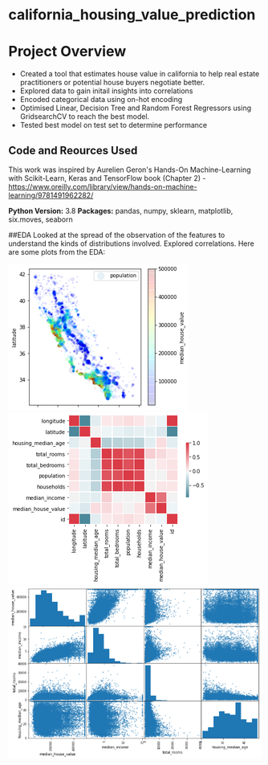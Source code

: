 # california_housing_value_prediction

# Project Overview
* Created a tool that estimates house value in california to help real estate practitioners or potential house buyers negotiate better. 
* Explored data to gain initail insights into correlations
* Encoded categorical data using on-hot encoding
* Optimised Linear, Decision Tree and Random Forest Regressors using GridsearchCV to reach the best model. 
* Tested best model on test set to determine performance

## Code and Reources Used
This work was inspired by Aurelien Geron's Hands-On Machine-Learning with Scikit-Learn, Keras and TensorFlow book (Chapter 2) - https://www.oreilly.com/library/view/hands-on-machine-learning/9781491962282/

**Python Version:** 3.8
**Packages:** pandas, numpy, sklearn, matplotlib, six.moves, seaborn

##EDA
Looked at the spread of the observation of the features to understand the kinds of distributions involved. Explored correlations. Here are some plots from the EDA:

![alt text](https://github.com/OluyemiJ/california_housing_value_prediction/blob/master/scatter_values.png "Housing Values by Geography")
![alt text](https://github.com/OluyemiJ/california_housing_value_prediction/blob/master/correlation_heat_map_values.png "Correlation")
![alt text](https://github.com/OluyemiJ/california_housing_value_prediction/blob/master/scatter_matrix.png "Scatter Matrix")

